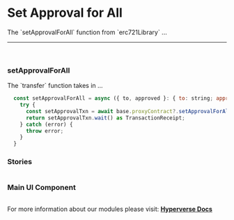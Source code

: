 # Set Approval for All
<p> The `setApprovalForAll` function from `erc721Library` ... </p>

---

<br>

### setApprovalForAll

<p> The `transfer` function takes in ... </p>

```jsx
  const setApprovalForAll = async ({ to, approved }: { to: string; approved: boolean }) => {
    try {
      const setApprovalTxn = await base.proxyContract?.setApprovalForAll(to, approved);
      return setApprovalTxn.wait() as TransactionReceipt;
    } catch (error) {
      throw error;
    }
  }
```

### Stories

```jsx

```

### Main UI Component

```jsx

```

For more information about our modules please visit: [**Hyperverse Docs**](docs.hyperverse.dev)
